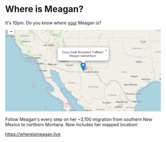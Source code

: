 # Where is Meagan?

It's 10pm. Do you know where <u>your</u> Meagan is?

![image of map with pin at Crazy Cook Monument in New Mexico](./seo.jpg)

Follow Meagan's every step on her ~3,100 migration from southern New Mexico to northern Montana. Now includes her mapped location!

https://whereismeagan.live

